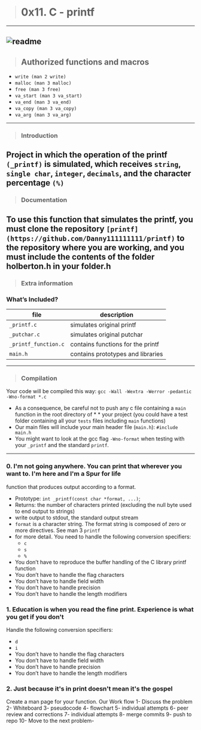 > # 0x11. C - printf
---
![readme](https://img.shields.io/badge/readme-OK-green.svg?colorB=00C106)
---
> ## Authorized functions and macros
* `write (man 2 write)`
* `malloc (man 3 malloc)`
* `free (man 3 free)`
* `va_start (man 3 va_start)`
* `va_end (man 3 va_end)`
* `va_copy (man 3 va_copy)`
* `va_arg (man 3 va_arg)`
---
> ### Introduction
Project in which the operation of the printf `(_printf)` is simulated, which receives `string`, `single char`, `integer`, `decimals`, and the character percentage `(%)`
---
> ### Documentation
To use this function that simulates the printf, you must clone the repository `[printf](https://github.com/Danny111111111/printf)` to the repository where you are working, and you must include the contents of the folder holberton.h in your folder.h
---
> ### Extra information

### What’s Included?
|file|description| 
|----|-----------|
|  `_printf.c`  | simulates original printf | 
|  `_putchar.c` | simulates original putchar | 
|  `_printf_function.c`  | contains functions for the printf | 
| `main.h` | contains prototypes and libraries| 
---
> ### Compilation
Your code will be compiled this way:
`gcc -Wall -Wextra -Werror -pedantic -Wno-format *.c`
* As a consequence, be careful not to push any c file containing a `main` function in the root directory of * * your project (you could have a test folder containing all your `tests` files including `main` functions)
* Our main files will include your main header file (`main.h`): `#include main.h`
* You might want to look at the gcc flag `-Wno-format` when testing with your `_printf` and the standard `printf`.
---
### 0. I'm not going anywhere. You can print that wherever you want to. I'm here and I'm a Spur for life
function that produces output according to a format.
* Prototype: `int _printf(const char *format, ...)`;
* Returns: the number of characters printed (excluding the null byte used to end output to strings)
* write output to stdout, the standard output stream
* `format` is a character string. The format string is composed of zero or more directives. See man 3 `printf`
* for more detail. You need to handle the following conversion specifiers:
  * `c`
  * `s`
  * `%`
* You don’t have to reproduce the buffer handling of the C library printf function
* You don’t have to handle the flag characters
* You don’t have to handle field width
* You don’t have to handle precision
* You don’t have to handle the length modifiers
### 1. Education is when you read the fine print. Experience is what you get if you don't
Handle the following conversion specifiers:

* `d`
* `i`
* You don’t have to handle the flag characters
* You don’t have to handle field width
* You don’t have to handle precision
* You don’t have to handle the length modifiers
### 2. Just because it's in print doesn't mean it's the gospel

Create a man page for your function.
Our Work flow
1- Discuss the problem
2- Whiteboard
3- pseudocode
4- flowchart
5- individual attempts
6- peer review and corrections
7- individual attempts
8- merge commits
9- push to repo
10- Move to the next problem-
